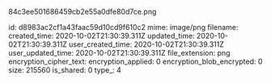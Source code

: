 84c3ee501686459cb2e55a0dfe80d7ce.png

id: d8983ac2cf1a43faac59d10cd9f610c2
mime: image/png
filename: 
created_time: 2020-10-02T21:30:39.311Z
updated_time: 2020-10-02T21:30:39.311Z
user_created_time: 2020-10-02T21:30:39.311Z
user_updated_time: 2020-10-02T21:30:39.311Z
file_extension: png
encryption_cipher_text: 
encryption_applied: 0
encryption_blob_encrypted: 0
size: 215560
is_shared: 0
type_: 4